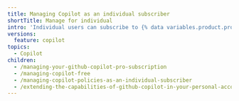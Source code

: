 ```yaml
---
title: Managing Copilot as an individual subscriber
shortTitle: Manage for individual
intro: 'Individual users can subscribe to {% data variables.product.prodname_copilot_pro_short %} or {% data variables.product.prodname_copilot_free_short %} for personal use.'
versions:
  feature: copilot
topics:
  - Copilot
children:
  - /managing-your-github-copilot-pro-subscription
  - /managing-copilot-free
  - /managing-copilot-policies-as-an-individual-subscriber
  - /extending-the-capabilities-of-github-copilot-in-your-personal-account
---
```

